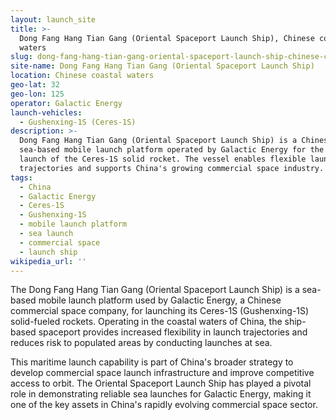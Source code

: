 ```yaml
---
layout: launch_site
title: >-
  Dong Fang Hang Tian Gang (Oriental Spaceport Launch Ship), Chinese coastal
  waters
slug: dong-fang-hang-tian-gang-oriental-spaceport-launch-ship-chinese-coastal-waters
site-name: Dong Fang Hang Tian Gang (Oriental Spaceport Launch Ship)
location: Chinese coastal waters
geo-lat: 32
geo-lon: 125
operator: Galactic Energy
launch-vehicles:
  - Gushenxing-1S (Ceres-1S)
description: >-
  Dong Fang Hang Tian Gang (Oriental Spaceport Launch Ship) is a Chinese
  sea-based mobile launch platform operated by Galactic Energy for the maritime
  launch of the Ceres-1S solid rocket. The vessel enables flexible launch
  trajectories and supports China's growing commercial space industry.
tags:
  - China
  - Galactic Energy
  - Ceres-1S
  - Gushenxing-1S
  - mobile launch platform
  - sea launch
  - commercial space
  - launch ship
wikipedia_url: ''
---
```

The Dong Fang Hang Tian Gang (Oriental Spaceport Launch Ship) is a sea-based mobile launch platform used by Galactic Energy, a Chinese commercial space company, for launching its Ceres-1S (Gushenxing-1S) solid-fueled rockets. Operating in the coastal waters of China, the ship-based spaceport provides increased flexibility in launch trajectories and reduces risk to populated areas by conducting launches at sea.

This maritime launch capability is part of China's broader strategy to develop commercial space launch infrastructure and improve competitive access to orbit. The Oriental Spaceport Launch Ship has played a pivotal role in demonstrating reliable sea launches for Galactic Energy, making it one of the key assets in China's rapidly evolving commercial space sector.
